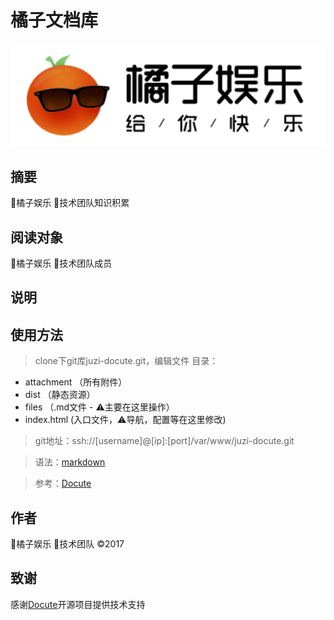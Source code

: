 # 橘子文档库
![image](attachment/images/juzilogo.jpg)
## 摘要
🍊橘子娱乐 🚀技术团队知识积累

## 阅读对象
🍊橘子娱乐 🚀技术团队成员

## 说明


## 使用方法
> clone下git库juzi-docute.git，编辑文件
> 目录：
- attachment （所有附件）
- dist （静态资源）
- files （.md文件 - ⚠️主要在这里操作）
- index.html (入口文件，⚠️导航，配置等在这里修改)


> git地址：ssh://[username]@[ip]:[port]/var/www/juzi-docute.git

> 语法：[markdown](http://www.appinn.com/markdown/)

> 参考：[Docute](https://docute.js.org/#/home)

## 作者
🍊橘子娱乐 🚀技术团队 ©️2017

## 致谢
感谢[Docute](https://docute.js.org/#/home)开源项目提供技术支持
